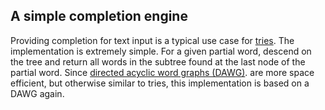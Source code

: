 ## A simple completion engine

Providing completion for text input is a typical use case for
[tries](https://en.wikipedia.org/wiki/Trie). The implementation is extremely
simple. For a given partial word, descend on the tree and return all words in
the subtree found at the last node of the partial word. Since
[directed acyclic word graphs (DAWG)](https://en.wikipedia.org/wiki/Deterministic_acyclic_finite_state_automaton).
are more space efficient, but otherwise similar to tries, this implementation is
based on a DAWG again.
